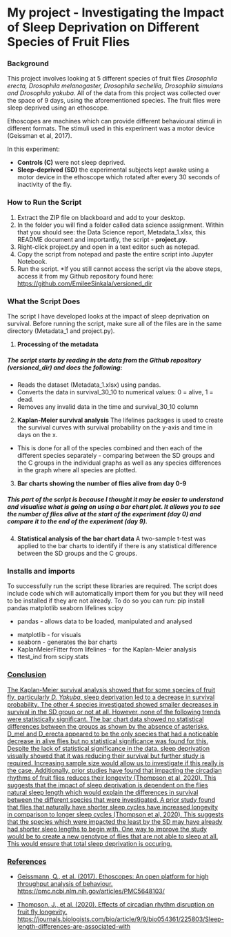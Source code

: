 # **My project - Investigating the Impact of Sleep Deprivation on Different Species of Fruit Flies**
### Background
This project involves looking at 5 different species of fruit files *Drosophila erecta, Drosophila melanogaster, Drosophila sechellia, Drosophila simulans and Drosophila yakuba*. 
All of the data from this project was collected over the space of 9 days, using the aforementioned species. The fruit flies were sleep deprived using an ethoscope.

Ethoscopes are machines which can provide different behavioural stimuli in different formats. The stimuli used in this experiment was a motor device (Geissman et al, 2017).

In this experiment:
- **Controls (C)** were not sleep deprived.
- **Sleep-deprived (SD)** the experimental subjects kept awake using a motor device in the ethoscope which rotated after every 30 seconds of inactivity of the fly. 
### How to Run the Script
1. Extract the ZIP file on blackboard and add to your desktop. 
2. In the folder you will find a folder called data science assignment. Within that you should see: the Data Science report, Metadata_1.xlsx, this README document and importantly, the script - **project.py**. 
3. Right-click project.py and open in a text editor such as notepad.
4. Copy the script from notepad and paste the entire script into Jupyter Notebook.
5. Run the script. 
*If you still cannot access the script via the above steps, access it from my Github repository found here: https://github.com/EmileeSinkala/versioned_dir
### What the Script Does
The script I have developed looks at the impact of sleep deprivation on survival. Before running the script, make sure all of the files are in the same directory (Metadata_1 and project.py).
1. **Processing of the metadata**
##### The script starts by reading in the data from the Github repository (versioned_dir) and does the following:
- Reads the dataset (Metadata_1.xlsx) using pandas.
- Converts the data in survival_30_10 to numerical values: 0 = alive, 1 = dead.
-  Removes any invalid data in the time and survival_30_10 column
2. **Kaplan-Meier survival analysis**
 The lifelines packages is used to create the survival curves with survival probability on the y-axis and time in days on the x.
- This is done for all of the species combined and then each of the different species separately - comparing between the SD groups and the C groups in the individual graphs as well as any species differences in the graph where all species are plotted.
3. **Bar charts showing the number of flies alive from day 0-9**
##### This part of the script is because I thought it may be easier to understand and visualise what is going on using a bar chart plot. It allows you to see the number of flies alive at the start of the experiment (day 0) and compare it to the end of the experiment (day 9).
4. **Statistical analysis of the bar chart data**
A two-sample t-test was applied to the bar charts to identify if there is any statistical difference between the SD groups and the C groups.

### Installs and imports
 To successfully run the script these libraries are required. The script does include code which will automatically import them for you but they will need to be installed if they are not already. To do so you can run: pip install pandas matplotlib seaborn lifelines scipy 
- pandas - allows data to be loaded, manipulated and analysed
+ matplotlib - for visuals
+ seaborn - generates the bar charts
+ KaplanMeierFitter from lifelines - for the Kaplan-Meier analysis
+ ttest_ind from scipy.stats
### **<u>Conclusion<u/>**
The Kaplan-Meier survival analysis showed that for some species of fruit fly, particularly *D. Yakuba*, sleep deprivation led to a decrease in survival probability. The other 4 species investigated showed smaller decreases in survival in the SD group or not at all. However, none of the following trends were statistically significant.  The bar chart data showed no statistical differences between the groups as shown by the absence of asterisks. D_mel and D_erecta appeared to be the only species that had a noticeable decrease in alive flies but no statistical significance was found for this. Despite the lack of statistical significance in the data, sleep deprivation visually showed that it was reducing their survival but further study is required. Increasing sample size would allow us to investigate if this really is the case. Additionally, prior studies have found that impacting the circadian rhythms of fruit flies reduces their longevity (Thompson et al, 2020). This suggests that the impact of sleep deprivation is dependent on the flies natural sleep length which would explain the differences in survival between the different species that were investigated. A prior study found that flies that naturally have shorter sleep cycles have increased longevity in comparison to longer sleep cycles (Thompson et al, 2020). This suggests that the species which were impacted the least by the SD may have already had shorter sleep lengths to begin with. One way to improve the study would be to create a new genotype of flies that are not able to sleep at all. This would ensure that total sleep deprivation is occuring.
### **<u>References</u>**
- Geissmann, Q., et al. (2017). Ethoscopes: An open platform for high throughput analysis of behaviour. https://pmc.ncbi.nlm.nih.gov/articles/PMC5648103/
+ Thompson, J., et al. (2020). Effects of circadian rhythm disruption on fruit fly longevity. https://journals.biologists.com/bio/article/9/9/bio054361/225803/Sleep-length-differences-are-associated-with
